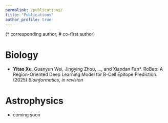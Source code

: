 ```yaml
---
permalink: /publications/
title: "Publications"
author_profile: true
---
```


(* corresponding author, # co-first author)

Biology
=======
- **Yitao Xu**, Guanyun Wei, Jingying Zhou, …, and Xiaodan Fan*. RoBep: A Region-Oriented Deep Learning Model for B-Cell Epitope Prediction. (2025) *Bioinformatics, in revision*

Astrophysics
============
- coming soon



